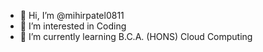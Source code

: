 - 👋 Hi, I’m @mihirpatel0811
- 👀 I’m interested in Coding
- 🌱 I’m currently learning B.C.A. (HONS) Cloud Computing 
<!---
mihirpatel0811/mihirpatel0811 is a ✨ special ✨ repository because its `README.md` (this file) appears on your GitHub profile.
You can click the Preview link to take a look at your changes.
--->
